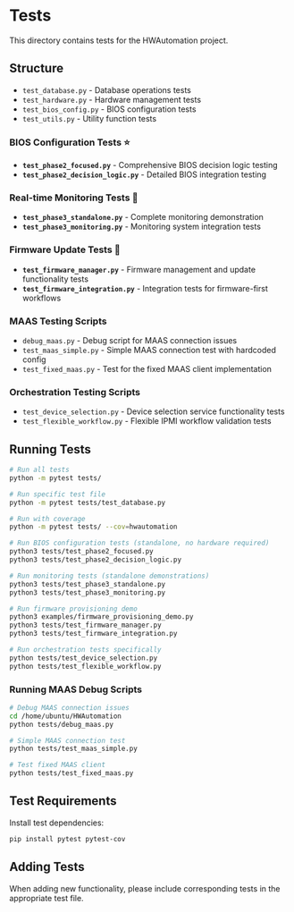 # Tests

This directory contains tests for the HWAutomation project.

## Structure

- `test_database.py` - Database operations tests
- `test_hardware.py` - Hardware management tests
- `test_bios_config.py` - BIOS configuration tests
- `test_utils.py` - Utility function tests

### BIOS Configuration Tests ⭐

- **`test_phase2_focused.py`** - Comprehensive BIOS decision logic testing
- **`test_phase2_decision_logic.py`** - Detailed BIOS integration testing

### Real-time Monitoring Tests 🚀

- **`test_phase3_standalone.py`** - Complete monitoring demonstration
- **`test_phase3_monitoring.py`** - Monitoring system integration tests

### Firmware Update Tests 🔧

- **`test_firmware_manager.py`** - Firmware management and update functionality tests
- **`test_firmware_integration.py`** - Integration tests for firmware-first workflows

### MAAS Testing Scripts

- `debug_maas.py` - Debug script for MAAS connection issues
- `test_maas_simple.py` - Simple MAAS connection test with hardcoded config
- `test_fixed_maas.py` - Test for the fixed MAAS client implementation

### Orchestration Testing Scripts

- `test_device_selection.py` - Device selection service functionality tests
- `test_flexible_workflow.py` - Flexible IPMI workflow validation tests

## Running Tests

```bash
# Run all tests
python -m pytest tests/

# Run specific test file
python -m pytest tests/test_database.py

# Run with coverage
python -m pytest tests/ --cov=hwautomation

# Run BIOS configuration tests (standalone, no hardware required)
python3 tests/test_phase2_focused.py
python3 tests/test_phase2_decision_logic.py

# Run monitoring tests (standalone demonstrations)
python3 tests/test_phase3_standalone.py
python3 tests/test_phase3_monitoring.py

# Run firmware provisioning demo
python3 examples/firmware_provisioning_demo.py
python3 tests/test_firmware_manager.py
python3 tests/test_firmware_integration.py

# Run orchestration tests specifically
python tests/test_device_selection.py
python tests/test_flexible_workflow.py
```

### Running MAAS Debug Scripts

```bash
# Debug MAAS connection issues
cd /home/ubuntu/HWAutomation
python tests/debug_maas.py

# Simple MAAS connection test
python tests/test_maas_simple.py

# Test fixed MAAS client
python tests/test_fixed_maas.py
```

## Test Requirements

Install test dependencies:

```bash
pip install pytest pytest-cov
```

## Adding Tests

When adding new functionality, please include corresponding tests in the appropriate test file.

